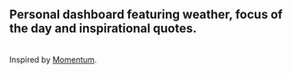 <h2>Personal dashboard featuring weather, focus of the day and inspirational quotes.</h2>
<br>
Inspired by <a href="https://momentumdash.com">Momentum</a>.
